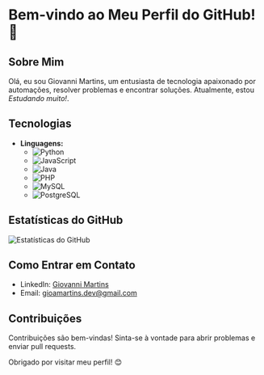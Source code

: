 # Bem-vindo ao Meu Perfil do GitHub! 👋

## Sobre Mim

Olá, eu sou Giovanni Martins, um entusiasta de tecnologia apaixonado por automações, resolver problemas e encontrar soluções. Atualmente, estou *Estudando muito!*.

## Tecnologias

- **Linguagens:** 
  - ![Python](https://img.shields.io/badge/Python-3776AB?style=for-the-badge&logo=python&logoColor=white)
  - ![JavaScript](https://img.shields.io/badge/JavaScript-F7DF1E?style=for-the-badge&logo=javascript&logoColor=black)
  - ![Java](https://img.shields.io/badge/Java-007396?style=for-the-badge&logo=java&logoColor=white)
  - ![PHP](https://img.shields.io/badge/PHP-777BB4?style=for-the-badge&logo=php&logoColor=white)
  - ![MySQL](https://img.shields.io/badge/MySQL-4479A1?style=for-the-badge&logo=mysql&logoColor=white)
  - ![PostgreSQL](https://img.shields.io/badge/PostgreSQL-336791?style=for-the-badge&logo=postgresql&logoColor=white)

## Estatísticas do GitHub

![Estatísticas do GitHub](https://github-readme-stats.vercel.app/api?username=giomartinsdev&show_icons=true&theme=radical&hide_rank=true&hide=issues&custom_title=Estat%C3%ADsticas%20do%20GitHub)

## Como Entrar em Contato

- LinkedIn: [Giovanni Martins](https://www.linkedin.com/in/giovannidealmeidamartins/)
- Email: gioamartins.dev@gmail.com

## Contribuições

Contribuições são bem-vindas! Sinta-se à vontade para abrir problemas e enviar pull requests.

Obrigado por visitar meu perfil! 😊

